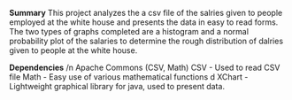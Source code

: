 
**Summary**
This project analyzes the a csv file of the salries given to people employed at the white house and presents the data in easy to read forms. The two types of graphs completed are a histogram and a normal probability plot of the salaries to determine the rough distribution of dalries given to people at the white house.

**Dependencies**
/n
Apache Commons (CSV, Math)
CSV - Used to read CSV file
Math - Easy use of various mathematical functions
d
XChart - Lightweight graphical library for java, used to present data.
